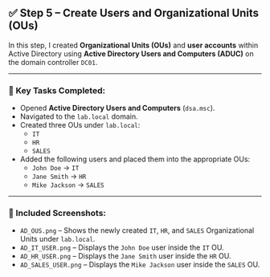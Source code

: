 ## ✅ Step 5 – Create Users and Organizational Units (OUs)

In this step, I created **Organizational Units (OUs)** and **user accounts** within Active Directory using **Active Directory Users and Computers (ADUC)** on the domain controller `DC01`.

---

### 🔧 Key Tasks Completed:
- Opened **Active Directory Users and Computers** (`dsa.msc`).
- Navigated to the `lab.local` domain.
- Created three OUs under `lab.local`:
  - `IT`
  - `HR`
  - `SALES`
- Added the following users and placed them into the appropriate OUs:
  - `John Doe` → `IT`
  - `Jane Smith` → `HR`
  - `Mike Jackson` → `SALES`

---

### 📸 Included Screenshots:
- `AD_OUS.png` – Shows the newly created `IT`, `HR`, and `SALES` Organizational Units under `lab.local`.
- `AD_IT_USER.png` – Displays the `John Doe` user inside the `IT` OU.
- `AD_HR_USER.png` – Displays the `Jane Smith` user inside the `HR` OU.
- `AD_SALES_USER.png` – Displays the `Mike Jackson` user inside the `SALES` OU.
